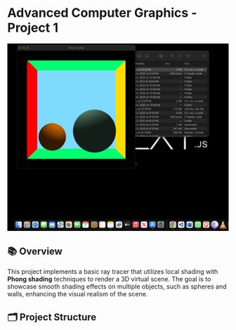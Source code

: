 # Advanced Computer Graphics - Project 1

![Ray Tracer](./assets/p1_output.png)

## 📚 Overview

This project implements a basic ray tracer that utilizes local shading with **Phong shading** techniques to render a 3D virtual scene. The goal is to showcase smooth shading effects on multiple objects, such as spheres and walls, enhancing the visual realism of the scene.

## 🗂️ Project Structure
